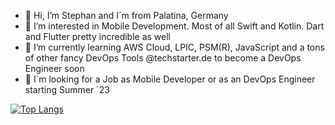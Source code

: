 * 👋 Hi, I’m Stephan and I´m from Palatina, Germany 
* 🫶 I’m interested in Mobile Development. Most of all Swift and Kotlin. Dart and Flutter pretty incredible as well
* 🚀 I’m currently learning AWS Cloud, LPIC, PSM(R), JavaScript and a tons of other fancy DevOps Tools @techstarter.de to become a DevOps Engineer soon
* 👀 I´m looking for a Job as Mobile Developer or as an DevOps Engineer starting Summer ´23 

<!---
brewdiHQ/brewdiHQ is a ✨ special ✨ repository because its `README.md` (this file) appears on your GitHub profile.
You can click the Preview link to take a look at your changes.
--->


[![Top Langs](https://github-readme-stats.vercel.app/api/top-langs/?username=brewdiHQ&count_private=true&layout=compact&theme=codeSTACKr&hide_border=true&bg_color=0C1117&card_width=400&langs_count=9)](https://github.com/brewdiHQ/github-readme-stats)
